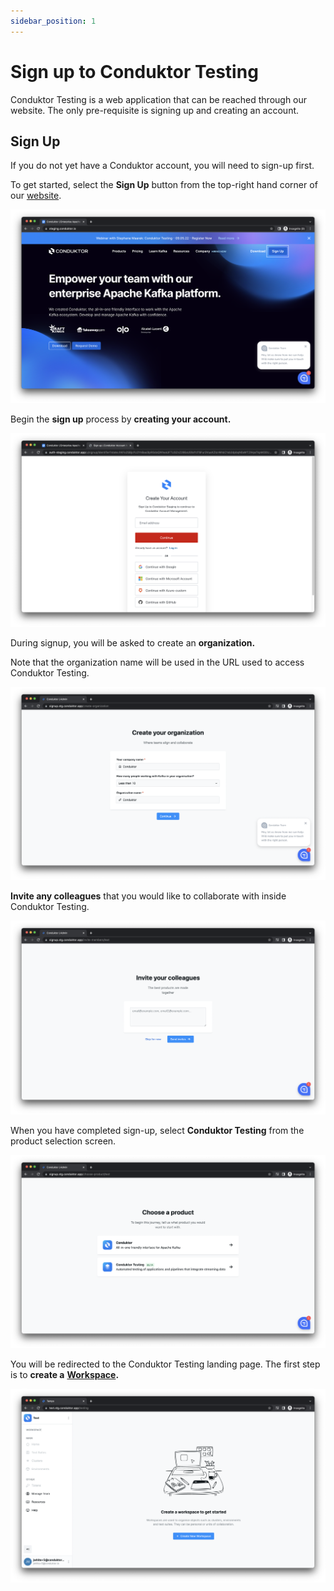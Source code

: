 ```yaml
---
sidebar_position: 1
---
```


# Sign up to Conduktor Testing

Conduktor Testing is a web application that can be reached through our website. The only pre-requisite is signing up and creating an account.

## Sign Up

If you do not yet have a Conduktor account, you will need to sign-up first.&#x20;

To get started, select the **Sign Up** button from the top-right hand corner of our [website](https://conduktor.io/).&#x20;

![](<../assets/image (168) (1).png>)

Begin the **sign up** process by **creating your account.**&#x20;

![](<../assets/image (84).png>)

During signup, you will be asked to create an **organization.**&#x20;

Note that the organization name will be used in the URL used to access Conduktor Testing.&#x20;

![](<../assets/image (27) (1) (1) (1) (1) (1).png>)

**Invite any colleagues** that you would like to collaborate with inside Conduktor Testing.

![](<../assets/image (151).png>)

When you have completed sign-up, select **Conduktor Testing** from the product selection screen.

![](<../assets/image (26).png>)

You will be redirected to the Conduktor Testing landing page. The first step is to **create a** [**Workspace**](../features/workspace)**.**&#x20;

![](<../assets/image (115).png>)
